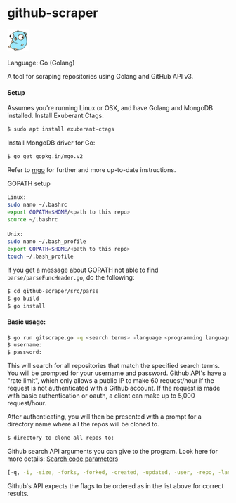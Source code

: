 # github-scraper

![Go gopher](./images/gopherbelly50.jpg)

Language: Go (Golang) 

A tool for scraping repositories using Golang and GitHub API v3.

#### Setup
Assumes you're running Linux or OSX, and have Golang and MongoDB installed.
Install Exuberant Ctags:
```sh
$ sudo apt install exuberant-ctags
```
Install MongoDB driver for Go:
```sh
$ go get gopkg.in/mgo.v2
```
Refer to [mgo](https://github.com/go-mgo/mgo) for further and more up-to-date instructions.

GOPATH setup
```sh
Linux:
sudo nano ~/.bashrc
export GOPATH=$HOME/<path to this repo>
source ~/.bashrc

Unix:
sudo nano ~/.bash_profile
export GOPATH=$HOME/<path to this repo>
touch ~/.bash_profile
```

If you get a message about GOPATH not able to find `parse/parseFuncHeader.go`, do the following:
```sh
$ cd github-scraper/src/parse
$ go build
$ go install
```

#### Basic usage:
```sh
$ go run gitscrape.go -q <search terms> -language <programming language>
$ username:
$ password:
```
This will search for all repositories that match the specified search terms. You will be prompted for your username and password. Github API's have a "rate limit", which only allows a public IP to make 60 request/hour if the request is not authenticated with a Github account. If the request is made with basic authentication or oauth, a client can make up to 5,000 request/hour.

After authenticating, you will then be presented with a prompt for a directory name where all the repos will be cloned to.
```sh
$ directory to clone all repos to:
```
Github search API arguments you can give to the program.
Look here for more details: [Search code parameters](https://developer.github.com/v3/search/)
```sh
[-q, -i, -size, -forks, -forked, -created, -updated, -user, -repo, -lang, -stars -sort -order]
```
Github's API expects the flags to be ordered as in the list above for correct results.
